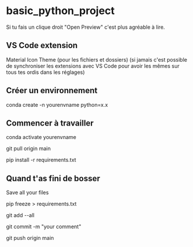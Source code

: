 # basic_python_project

Si tu fais un clique droit "Open Preview" c'est plus agréable à lire.

## VS Code extension

Material Icon Theme (pour les fichiers et dossiers)
(si jamais c'est possible de synchroniser les extensions avec VS Code pour avoir les mêmes sur tous tes ordis dans les réglages)

## Créer un environnement

conda create -n yourenvname python=x.x

## Commencer à travailler

conda activate yourenvname

git pull origin main

pip install -r requirements.txt

## Quand t'as fini de bosser

Save all your files

pip freeze > requirements.txt

git add --all

git commit -m "your comment"

git push origin main
